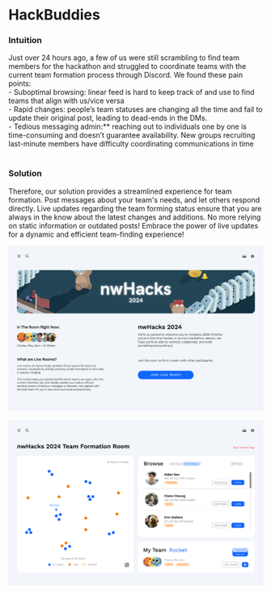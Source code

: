 <h1>HackBuddies</h1>

<h3>Intuition</h3>
Just over 24 hours ago, a few of us were still scrambling to find team members for the hackathon and struggled to coordinate teams with the current team formation process through Discord. We found these pain points:<br>
- Suboptimal browsing: linear feed is hard to keep track of and use to find teams that align with us/vice versa<br>
- Rapid changes: people’s team statuses are changing all the time and fail to update their original post, leading to dead-ends in the DMs. <br>
- Tedious messaging admin:** reaching out to individuals one by one is time-consuming and doesn’t guarantee availability. New groups recruiting last-minute members have difficulty coordinating communications in time<br><br>

<h3>Solution</h3>
Therefore, our solution provides a streamlined experience for team formation. Post messages about your team's needs, and let others respond directly. Live updates regarding the team forming status ensure that you are always in the know about the latest changes and additions. No more relying on static information or outdated posts! Embrace the power of live updates for a dynamic and efficient team-finding experience!


![Example Image](eventpage.png)

![Example Image](liveroom.png)
